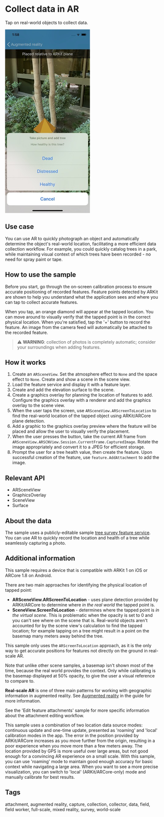 # Collect data in AR

Tap on real-world objects to collect data.

![screenshot showing a feature being recorded, with a prompt to specify feature attributes](CollectDataAR.jpg)

## Use case

You can use AR to quickly photograph an object and automatically determine the object's real-world location, facilitating a more efficient data collection workflow. For example, you could quickly catalog trees in a park, while maintaining visual context of which trees have been recorded - no need for spray paint or tape.

## How to use the sample

Before you start, go through the on-screen calibration process to ensure accurate positioning of recorded features. Feature points detected by ARKit are shown to help you understand what the application sees and where you can tap to collect accurate features.

When you tap, an orange diamond will appear at the tapped location. You can move around to visually verify that the tapped point is in the correct physical location. When you're satisfied, tap the '+' button to record the feature. An image from the camera feed will automatically be attached to the recorded feature.

> &#9888; **WARNING**: collection of photos is completely automatic; consider your surroundings when adding features.

## How it works

1. Create an `ARSceneView`. Set the atmosphere effect to `None` and the space effect to `None`. Create and show a scene in the scene view.
2. Load the feature service and display it with a feature layer.
3. Create and add the elevation surface to the scene.
4. Create a graphics overlay for planning the location of features to add. Configure the graphics overlay with a renderer and add the graphics overlay to the scene view.
5. When the user taps the screen, use `ARSceneView.ARScreenToLocation` to find the real-world location of the tapped object using ARKit/ARCore plane detection.
6. Add a graphic to the graphics overlay preview where the feature will be placed and allow the user to visually verify the placement.
7. When the user presses the button, take the current AR frame from `ARSceneView.ARSCNView.Session.CurrentFrame.CapturedImage`. Rotate the image appropriately and convert it to a JPEG for efficient storage.
8. Prompt the user for a tree health value, then create the feature. Upon successful creation of the feature, use `feature.AddAttachment` to add the image.

## Relevant API

* ARSceneView
* GraphicsOverlay
* SceneView
* Surface

## About the data

The sample uses a publicly-editable sample [tree survey feature service](https://arcgisruntime.maps.arcgis.com/home/item.html?id=8feb9ea6a27f48b58b3faf04e0e303ed). You can use AR to quickly record the location and health of a tree while seamlessly capturing a photo.

## Additional information

This sample requires a device that is compatible with ARKit 1 on iOS or ARCore 1.8 on Android.

There are two main approaches for identifying the physical location of tapped point:

* **ARSceneView.ARScreenToLocation** - uses plane detection provided by ARKit/ARCore to determine where _in the real world_ the tapped point is.
* **SceneView.ScreenToLocation** - determines where the tapped point is _in the virtual scene_. This is problematic when the opacity is set to 0 and you can't see where on the scene that is. Real-world objects aren't accounted for by the scene view's calculation to find the tapped location; for example tapping on a tree might result in a point on the basemap many meters away behind the tree.

This sample only uses the `ARScreenToLocation` approach, as it is the only way to get accurate positions for features not directly on the ground in real-scale AR.

Note that unlike other scene samples, a basemap isn't shown most of the time, because the real world provides the context. Only while calibrating is the basemap displayed at 50% opacity, to give the user a visual reference to compare to.

**Real-scale AR** is one of three main patterns for working with geographic information in augmented reality. See [Augmented reality](https://developers.arcgis.com/net/v100/scenes-3d/display-scenes-in-augmented-reality/) in the guide for more information.

See the 'Edit feature attachments' sample for more specific information about the attachment editing workflow.

This sample uses a combination of two location data source modes: continuous update and one-time update, presented as 'roaming' and 'local' calibration modes in the app. The error in the position provided by ARKit/ARCore increases as you move further from the origin, resulting in a poor experience when you move more than a few meters away. The location provided by GPS is more useful over large areas, but not good enough for a convincing AR experience on a small scale. With this sample, you can use 'roaming' mode to maintain good enough accuracy for basic context while navigating a large area. When you want to see a more precise visualization, you can switch to 'local' (ARKit/ARCore-only) mode and manually calibrate for best results.

## Tags

attachment, augmented reality, capture, collection, collector, data, field, field worker, full-scale, mixed reality, survey, world-scale